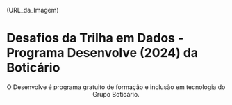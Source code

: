 (URL_da_Imagem)

# Desafios da Trilha em Dados - Programa Desenvolve (2024) da Boticário

<p align="center">O Desenvolve é programa gratuito de formação e inclusão em tecnologia do Grupo Boticário.</p>
